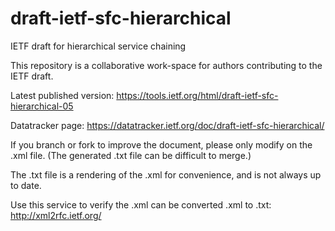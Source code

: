 # draft-ietf-sfc-hierarchical
IETF draft for hierarchical service chaining

This repository is a collaborative work-space for authors
contributing to the IETF draft.

Latest published version:
https://tools.ietf.org/html/draft-ietf-sfc-hierarchical-05

Datatracker page:
https://datatracker.ietf.org/doc/draft-ietf-sfc-hierarchical/

If you branch or fork to improve the document, please only 
modify on the .xml file. (The generated .txt file can be difficult to
merge.)

The .txt file is a rendering of the .xml for convenience, and
is not always up to date.

Use this service to verify the .xml can be converted .xml to .txt:
http://xml2rfc.ietf.org/

